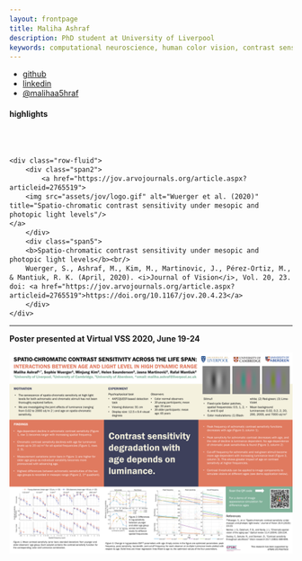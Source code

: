 ```yaml
---
layout: frontpage
title: Maliha Ashraf
description: PhD student at University of Liverpool
keywords: computational neuroscience, human color vision, contrast sensitivity
---
```


<div class="navbar">
  <div class="navbar-inner">
      <ul class="nav">  
          <li><a href="https://github.com/MalihaAshraf">github</a></li>
		  <li><a href="https://www.linkedin.com/in/malihaashraf/">linkedin</a></li>
		  <li><a href="https://twitter.com/MalihaA5hraf">@malihaa5hraf</a></li>
      </ul>
  </div>
</div>

<div class="container">
	<h4><a name="contact"></a>highlights</h4>
	<br /> <br />
</div>

<div class="container">
<!--<h4><a name="contact"></a>Recent Publication</h4>-->

    <div class="row-fluid">
        <div class="span2">
            <a href="https://jov.arvojournals.org/article.aspx?articleid=2765519">
        <img src="assets/jov/logo.gif" alt="Wuerger et al. (2020)" title="Spatio-chromatic contrast sensitivity under mesopic and photopic light levels"/>
    </a>
        </div>
        <div class="span5">
        <b>Spatio-chromatic contrast sensitivity under mesopic and photopic light levels</b><br/>
		Wuerger, S., Ashraf, M., Kim, M., Martinovic, J., Pérez-Ortiz, M., & Mantiuk, R. K. (April, 2020). <i>Journal of Vision</i>, Vol. 20, 23. doi: <a href="https://jov.arvojournals.org/article.aspx?articleid=2765519">https://doi.org/10.1167/jov.20.4.23</a>
        </div>
    </div>
</div>

<hr />

<div class="container">
<!--<h4><a name="contact"></a>Recent Conference Poster</h4>-->
	<b>Poster presented at Virtual VSS 2020, June 19-24</b><br/><br/>
	<div class="row-fluid">
		<div class = "span1">
		</div>
		<div class="span5">
			<a href = "assets/cic2020/vss2020_poster.pdf" target = "_blank">
				<img src="assets/cic2020/vss_poster.png"/>
			</a>
		</div>
	</div>
</div>


